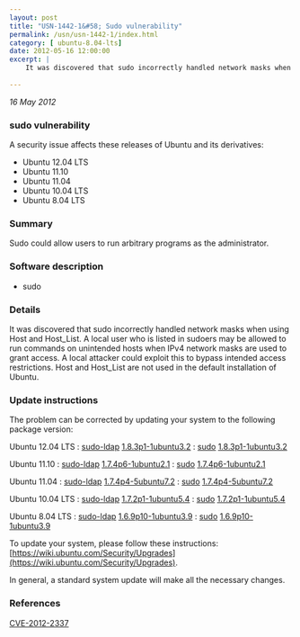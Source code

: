 ```yaml
---
layout: post
title: "USN-1442-1&#58; Sudo vulnerability"
permalink: /usn/usn-1442-1/index.html
category: [ ubuntu-8.04-lts]
date: 2012-05-16 12:00:00
excerpt: |
    It was discovered that sudo incorrectly handled network masks when using Host and Host_List. A local user who is listed in sudoers may be allowed to run commands on unintended hosts when IPv4 network masks are used to grant access. A local attacker could exploit this to bypass intended access restrictions. Host and Host_List are not used in the default installation of Ubuntu. 
    
--- 
```

 
 

*16 May 2012*

### sudo vulnerability

A security issue affects these releases of Ubuntu and its derivatives:

* Ubuntu 12.04 LTS
* Ubuntu 11.10
* Ubuntu 11.04
* Ubuntu 10.04 LTS
* Ubuntu 8.04 LTS

### Summary

Sudo could allow users to run arbitrary programs as the administrator. 

### Software description

* sudo 

### Details

It was discovered that sudo incorrectly handled network masks when using Host and Host_List. A local user who is listed in sudoers may be allowed to run commands on unintended hosts when IPv4 network masks are used to grant access. A local attacker could exploit this to bypass intended access restrictions. Host and Host_List are not used in the default installation of Ubuntu. 

### Update instructions

The problem can be corrected by updating your system to the following package version:

Ubuntu 12.04 LTS
 : [sudo-ldap](https://launchpad.net/ubuntu/+source/sudo) <span> [1.8.3p1-1ubuntu3.2](https://launchpad.net/ubuntu/+source/sudo/1.8.3p1-1ubuntu3.2) </span> 
 : [sudo](https://launchpad.net/ubuntu/+source/sudo) <span> [1.8.3p1-1ubuntu3.2](https://launchpad.net/ubuntu/+source/sudo/1.8.3p1-1ubuntu3.2) </span> 

Ubuntu 11.10
 : [sudo-ldap](https://launchpad.net/ubuntu/+source/sudo) <span> [1.7.4p6-1ubuntu2.1](https://launchpad.net/ubuntu/+source/sudo/1.7.4p6-1ubuntu2.1) </span> 
 : [sudo](https://launchpad.net/ubuntu/+source/sudo) <span> [1.7.4p6-1ubuntu2.1](https://launchpad.net/ubuntu/+source/sudo/1.7.4p6-1ubuntu2.1) </span> 

Ubuntu 11.04
 : [sudo-ldap](https://launchpad.net/ubuntu/+source/sudo) <span> [1.7.4p4-5ubuntu7.2](https://launchpad.net/ubuntu/+source/sudo/1.7.4p4-5ubuntu7.2) </span> 
 : [sudo](https://launchpad.net/ubuntu/+source/sudo) <span> [1.7.4p4-5ubuntu7.2](https://launchpad.net/ubuntu/+source/sudo/1.7.4p4-5ubuntu7.2) </span> 

Ubuntu 10.04 LTS
 : [sudo-ldap](https://launchpad.net/ubuntu/+source/sudo) <span> [1.7.2p1-1ubuntu5.4](https://launchpad.net/ubuntu/+source/sudo/1.7.2p1-1ubuntu5.4) </span> 
 : [sudo](https://launchpad.net/ubuntu/+source/sudo) <span> [1.7.2p1-1ubuntu5.4](https://launchpad.net/ubuntu/+source/sudo/1.7.2p1-1ubuntu5.4) </span> 

Ubuntu 8.04 LTS
 : [sudo-ldap](https://launchpad.net/ubuntu/+source/sudo) <span> [1.6.9p10-1ubuntu3.9](https://launchpad.net/ubuntu/+source/sudo/1.6.9p10-1ubuntu3.9) </span> 
 : [sudo](https://launchpad.net/ubuntu/+source/sudo) <span> [1.6.9p10-1ubuntu3.9](https://launchpad.net/ubuntu/+source/sudo/1.6.9p10-1ubuntu3.9) </span> 

To update your system, please follow these instructions: [https://wiki.ubuntu.com/Security/Upgrades](https://wiki.ubuntu.com/Security/Upgrades).

In general, a standard system update will make all the necessary changes. 

### References

 
 [CVE-2012-2337](http://people.ubuntu.com/~ubuntu-security/cve/CVE-2012-2337)
 


